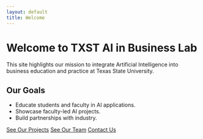 ```yaml
---
layout: default
title: Welcome
---
```


# Welcome to TXST AI in Business Lab

This site highlights our mission to integrate Artificial Intelligence into business education and practice at Texas State University.

## Our Goals
- Educate students and faculty in AI applications.
- Showcase faculty-led AI projects.
- Build partnerships with industry.

[See Our Projects](./projects.html)
[See Our Team](./team.html)
[Contact Us](./contact.html)

